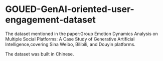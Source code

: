 # GOUED-GenAI-oriented-user-engagement-dataset
The dataset mentioned in the paper:Group Emotion Dynamics Analysis on Multiple Social Platforms: A Case Study of Generative Artificial Intelligence,covering Sina Weibo, Bilibili, and Douyin platforms.  
  
The dataset was built in Chinese.  
